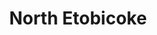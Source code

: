 ---
layout: page
title: North Etobicoke
description: Representation Studio
img: assets/img/e8.jpg
redirect: ../assets/html/region.html
importance: 13
category: Architecture and Landscape Design
---